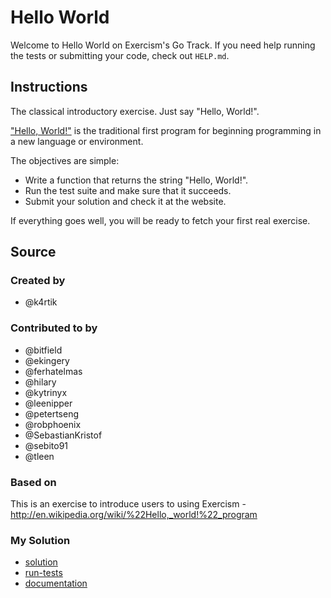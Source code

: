 # Hello World

Welcome to Hello World on Exercism's Go Track.
If you need help running the tests or submitting your code, check out `HELP.md`.

## Instructions

The classical introductory exercise. Just say "Hello, World!".

["Hello, World!"](http://en.wikipedia.org/wiki/%22Hello,_world!%22_program) is
the traditional first program for beginning programming in a new language
or environment.

The objectives are simple:

- Write a function that returns the string "Hello, World!".
- Run the test suite and make sure that it succeeds.
- Submit your solution and check it at the website.

If everything goes well, you will be ready to fetch your first real exercise.

## Source

### Created by

- @k4rtik

### Contributed to by

- @bitfield
- @ekingery
- @ferhatelmas
- @hilary
- @kytrinyx
- @leenipper
- @petertseng
- @robphoenix
- @SebastianKristof
- @sebito91
- @tleen

### Based on

This is an exercise to introduce users to using Exercism - http://en.wikipedia.org/wiki/%22Hello,_world!%22_program

### My Solution

- [solution](./hello_world.go)
- [run-tests](./run-tests-go.txt)
- [documentation](./greeting-doc.md)
